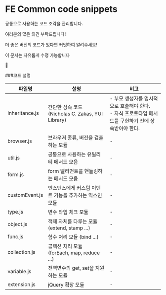 FE Common code snippets
====

공통으로 사용하는 코드 조각을 관리합니다.

여러분의 많은 의견 부탁드립니다!

더 좋은 버전의 코드가 있다면 커밋하여 알려주세요!

이 문서는 자유롭게 수정 가능합니다

:clap:

###코드 설명

|파일명|설명|비고|
|----|-----------|------|
|inheritance.js|간단한 상속 코드 (Nicholas C. Zakas, YUI Library)|- 부모 생성자를 명시적으로 호출해야 한다.<br />- 자식 프로토타입 메서드를 구현하기 전에 상속받아야 한다.|
|browser.js|브라우저 종류, 버전을 검출하는 모듈|-|
|util.js|공통으로 사용하는 유틸리티 메서드 모음|-|
|form.js|form 엘리먼트를 핸들링하는 메서드 모음|-|
|customEvent.js|인스턴스에게 커스텀 이벤트 기능을 추가하는 믹스인 모듈|-|
|type.js|변수 타입 체크 모듈|-|
|object.js|객체 자체를 다루는 모듈 (extend, stamp ...)|-|
|func.js|함수 처리 모듈 (bind ...)|-|
|collection.js|콜렉션 처리 모듈 (forEach, map, reduce ...)|-|
|variable.js|전역변수의 get, set을 지원하는 모듈|-|
|extension.js|jQuery 확장 모듈|-|
